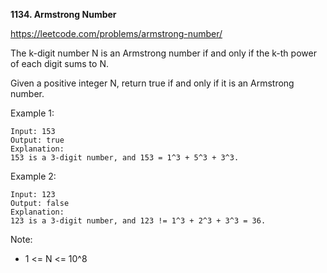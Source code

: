 **1134. Armstrong Number**

https://leetcode.com/problems/armstrong-number/


The k-digit number N is an Armstrong number if and only if the k-th power of each digit sums to N.

Given a positive integer N, return true if and only if it is an Armstrong number.

 

Example 1:

    Input: 153
    Output: true
    Explanation: 
    153 is a 3-digit number, and 153 = 1^3 + 5^3 + 3^3.
Example 2:

    Input: 123
    Output: false
    Explanation: 
    123 is a 3-digit number, and 123 != 1^3 + 2^3 + 3^3 = 36.
 

Note:

- 1 <= N <= 10^8